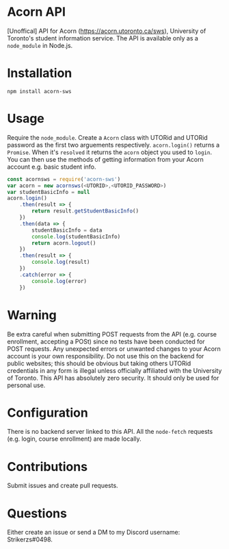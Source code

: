 # Acorn API
[Unoffical] API for Acorn (https://acorn.utoronto.ca/sws), University of Toronto's student information service. The API is available only as a `node_module` in Node.js.
# Installation
```
npm install acorn-sws
```
# Usage
Require the `node_module`. Create a `Acorn` class with UTORid and UTORid password as the first two arguements respectively. `acorn.login()` returns a `Promise`. When it's `resolved` it returns the `acorn` object you used to `login`. You can then use the methods of getting information from your Acorn account e.g. basic student info.
```javascript
const acornsws = require('acorn-sws')
var acorn = new acornsws(<UTORID>,<UTORID_PASSWORD>)
var studentBasicInfo = null
acorn.login()
    .then(result => {
        return result.getStudentBasicInfo()
    })
    .then(data => {
        studentBasicInfo = data
        console.log(studentBasicInfo)
        return acorn.logout()
    })
    .then(result => {
        console.log(result)
    })
    .catch(error => {
        console.log(error)
    })
```
# Warning
Be extra careful when submitting POST requests from the API (e.g. course enrollment, accepting a POSt) since no tests have been conducted for POST requests. Any unexpected errors or unwanted changes to your Acorn account is your own responsibility. Do not use this on the backend for public websites; this should be obvious but taking others UTORid credentials in any form is illegal unless officially affiliated with the University of Toronto. This API has absolutely zero security. It should only be used for personal use.
# Configuration
There is no backend server linked to this API. All the `node-fetch` requests (e.g. login, course enrollment) are made locally.
# Contributions
Submit issues and create pull requests.
# Questions
Either create an issue or send a DM to my Discord username: Strikerzs#0498.